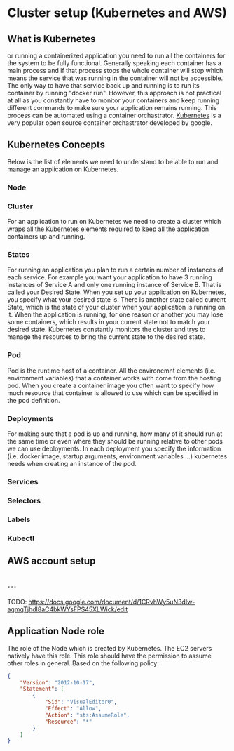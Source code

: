 # Cluster setup (Kubernetes and AWS)

## What is Kubernetes
or running a containerized application you need to run all the containers for the system to be fully functional. Generally speaking each container has a main process and if that process stops the whole container will stop which means the service that was running in the container will not be accessible. The only way to have that service back up and running is to run its container by running "docker run". However, this approach is not practical at all as you constantly have to monitor your containers and keep running different commands to make sure your application remains running. This process can be automated using a container orchastrator. [Kubernetes](https://kubernetes.io/docs/concepts/overview/what-is-kubernetes/) is a very popular open source container orchastrator developed by google. 
## Kubernetes Concepts
Below is the list of elements we need to understand to be able to run and manage an application on Kubernetes.

### Node

### Cluster
For an application to run on Kubernetes we need to create a cluster which wraps all the Kubernetes elements required to keep all the application containers up and running. 

### States
For running an application you plan to run a certain number of instances of each service. For example you want your application to have 3 running instances of Service A and only one running instance of Service B. That is called your Desired State. When you set up your application on Kubernetes, you specify what your desired state is. There is another state called current State, which is the state of your cluster when your application is running on it. When the application is running, for one reason or another you may lose some containers, which results in your current state not to match your desired state. Kubernetes constantly monitors the cluster and trys to manage the resources to bring the current state to the desired state.

### Pod
Pod is the runtime host of a container. All the environemnt elements (i.e. environment variables) that a container works with come from the hosting pod. When you create a container image you often want to specify how much resource that container is allowed to use which can be specified in the pod definition.

### Deployments
For making sure that a pod is up and running, how many of it should run at the same time or even where they should be running relative to other pods we can use deployments. In each deployment you specify the information (i.e. docker image, startup arguments, environment variables ...) kubernetes needs when creating an instance of the pod.

### Services


### Selectors

### Labels

### Kubectl


## AWS account setup

## ...

TODO: https://docs.google.com/document/d/1CRvhWy5uN3dIw-agmqTjhdl8aC4bkWYsFPS45XLWick/edit

## Application Node role
The role of the Node which is created by Kubernetes. The EC2 servers natively have this role. This role should have the permission to assume other roles in general. Based on the following policy:
```json
{
    "Version": "2012-10-17",
    "Statement": [
        {
            "Sid": "VisualEditor0",
            "Effect": "Allow",
            "Action": "sts:AssumeRole",
            "Resource": "*"
        }
    ]
}
```
